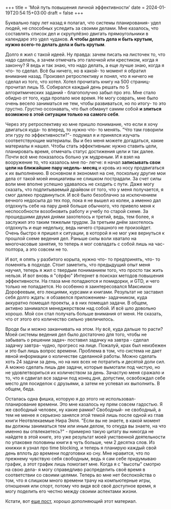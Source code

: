 +++
title = 'Мой путь повышения личной эффективности'
date = 2024-01-19T20:54:15+03:00
draft = false
+++

Буквально пару лет назад я полагал, что системы планирования- удел людей, не способных уследить за своими делами. Мне казалось, что составлять список дел и скрупулёзно двигать прямоугольники в календаре это удел чудаков. **А чтобы делать дела и быть крутым, нужно всего-то делать дела и быть крутым**.

Долго я жил с такой идеей. Ну правда: зачем писать на листочек то, что надо сделать, а зачем отмечать это галочкой или крестиком, когда я закончу? Я ведь и так знаю, что надо делать, а еще лучше знаю, когда я что- то сделал. Всё бы ничего, но в какой- то момент я обратил внимание назад. Произвел ретроспективу и понял, что я ничего не сделал из того, что хотел. Хотел прочитать книгу на 500 страниц- прочитал лишь 15. Собирался каждый день решать по 5 алгоритмических заданий - благополучно забыл про это. Мне стало обидно от того, куда пропало мое время. Не могу соврать, мне было очень весело заниматься не тем, чтобы развиваться, но по итогу- то это грустно. Грустно осознавать, что был обманут самим собой **и злиться возможно в этой ситуации только на самого себя**.

Через эту ретроспективу ко мне пришло понимание, что если я хочу двигаться куда- то вперед, то нужно что- то менять. "Что там говорили эти гуру по эффективности?"- подумал я и принялся изучать соответствующие материалы. Вы и без меня можете догадаться, какие материалы я нашел. Чтобы стать эффективным: нужно ставить цели, планировать время, отмечать статус достижения цели и так далее. Почти всё мне показалось больно уж мудреным. И я взял на вооружение то, что казалось мне по- легче: я начал **записывать свои цели на ближайшие пару недель- месяц** и кровь из носу продвигаться к их выполнению. В основном я экономил на сне, поскольку другие мои дела от такой моей инициативы не слишком пострадали. За счет силы воли мне вполне успешно удавалось не сходить с пути. Даже могу сказать, что подпитываемый драйвом от того, что у меня получается, я смог далеко продвинуться. И всё было безоблачно за исключением вечного недосыпа до тех пор, пока я не вышел из колеи, а именно дал отдохнуть себе на пару дней больше обычного, что привело меня к неспособности возобновить работу и учебу по старой схеме. За прошедшими двумя днями захотелось и третий, ведь, тем более, я заслужил это таким тяжелым трудом. За третьим днём захотелось отдохнуть и еще недельку, ведь ничего страшного не произойдет. Очень быстро я пришел к ситуации, в которой я не мог уже вернуться к прошлой схеме ведения дел. Раньше силы воли хватало на многочасовые занятия, то теперь я мог совладать с собой лишь на час- полтора, а это совсем не то.

И вот, я опять у разбитого корыта, нужно что- то предпринять, что- то поменять в подходе. Стоит заметить, что предыдущий опыт меня научил, теперь я жил с твердым пониманием того, что просто так жить нельзя. И вот вновь я "сёрфю" Интернет в поисках методов повышения эффективности. На глаза мне попадаются и помидорки, и GTD, и чего только не попадается. Но особенно я заинтересовался Максимом Дорофеевым, его лекциями, курсами и книгами. Результат не заставил себя долго ждать: я обзавелся приложением- задачником, куда аккуратно помещал проекты, а в них помещал задачи. В общем, активно занимался менеджерством над собой. И всё шло довольно хорошо. Мой сон стал получать больше внимания от меня. Не сказать, что от этого его количество сильно увеличилось.

Вроде бы и можно заканчивать на этом. Ну всё, куда дальше то расти? Моей системы ведения дел было достаточно для того, чтобы не забывать о решении задач- поставил задачку на завтра - сделал задачку завтра- чудно, прогресс на лице. Пожалуй, крах был неизбежен и это был лишь вопрос времени. Проблема в том, что система не дает явной информации о количестве сделанной работы. Можно сделать хоть 24 задачи за день, но на них всех не потратить и десятой доли сил. А можно сделать лишь две задачи, которые вымотали под чистую, но не удовлетвориться их количеством за день. Зачастую меня сражало и то, что я сдвигал все задачи под конец дня, допустим, освобождал себе место для посиделок с друзьями, а затем не успевал их выполнить. В общем, беда.

Осталась одна фишка, которую я до этого не использовал- планирование времени. Это мне казалось ну прям совсем гадостью. Я же свободный человек, ну какие рамки? Свободный- не свободный, а тем не менее я серьезно занялся этой темой лишь после одной из глав книги Неотвлекаемые Нира Эяля. "Если вы не знаете, в какой момент вы должны заниматься тем или иным делом, то откуда вы знаете, на что именно вы отвлекаетесь?" - примерно такую цитату вы никогда не найдете в этой книге, это уже результат моей умственной деятельности по упаковке половины книги в чуть больше, чем 2 десятка слов. Из книжки я узнал про time blocking, и теперь я планирую каждый свой день вплоть до времени подготовки ко сну. Мне нравится, что по прежнему чувствую себя свободным, ведь я сам себе придумываю график, а этот график лишь помогает мне. Когда я с "высоты" смотрю на свою дела- я могу справедливо распределить своё время в соответствии со своими целями. Теперь во мне нет беспокойства о том, что я слишком много времени трачу на компьютерные игры, отношения или спорт, потому что видя всё своё доступное время, я могу поделить его честно между своими аспектами жизни.

Кстати, вот <a href=https://t.me/DSrupt_mafia/195>еще пост</a>, хорошо дополняющий этот материал.
